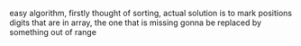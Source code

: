 easy algorithm, firstly thought of sorting, actual solution is to mark positions digits that are in array, the one that is missing gonna be replaced by something out of range
